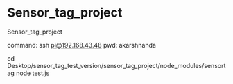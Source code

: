 # Sensor_tag_project
Sensor_tag_project

command: ssh pi@192.168.43.48
pwd: akarshnanda

cd Desktop/sensor_tag_test_version/sensor_tag_project/node_modules/sensortag
node test.js
